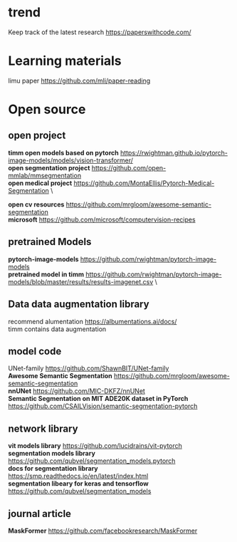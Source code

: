 

# trend
Keep track of the latest research https://paperswithcode.com/

# Learning materials
limu paper https://github.com/mli/paper-reading

# Open source
## open project
**timm open models based on pytorch** https://rwightman.github.io/pytorch-image-models/models/vision-transformer/ \
**open segmentation project** https://github.com/open-mmlab/mmsegmentation  \
**open medical project** https://github.com/MontaEllis/Pytorch-Medical-Segmentation \

**open cv resources** https://github.com/mrgloom/awesome-semantic-segmentation \
**microsoft** https://github.com/microsoft/computervision-recipes 

## pretrained Models
**pytorch-image-models** https://github.com/rwightman/pytorch-image-models \
**pretrained model in timm** https://github.com/rwightman/pytorch-image-models/blob/master/results/results-imagenet.csv \


## Data data augmentation library
recommend alumentation https://albumentations.ai/docs/ \
timm contains data augmentation

## model code
UNet-family https://github.com/ShawnBIT/UNet-family \
**Awesome Semantic Segmentation** https://github.com/mrgloom/awesome-semantic-segmentation \
**nnUNet** https://github.com/MIC-DKFZ/nnUNet \
**Semantic Segmentation on MIT ADE20K dataset in PyTorch** https://github.com/CSAILVision/semantic-segmentation-pytorch

## network library
**vit models library** https://github.com/lucidrains/vit-pytorch \
**segmentation models library**  https://github.com/qubvel/segmentation_models.pytorch \
**docs for segmentation library** https://smp.readthedocs.io/en/latest/index.html \
**segmentation libeary for keras and tensorflow** https://github.com/qubvel/segmentation_models

## journal article
**MaskFormer** https://github.com/facebookresearch/MaskFormer
